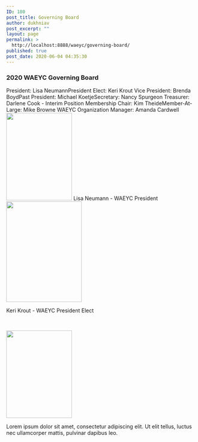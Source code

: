 ```yaml
---
ID: 180
post_title: Governing Board
author: dukhniav
post_excerpt: ""
layout: page
permalink: >
  http://localhost:8888/waeyc/governing-board/
published: true
post_date: 2020-06-04 04:35:30
---
```

<h3>2020 WAEYC Governing Board</h3>		
		President: Lisa NeumannPresident Elect: Keri Krout Vice President: Brenda BoydPast President: Michael KoetjeSecretary: Nancy Spurgeon Treasurer: Darlene Cook - Interim Position Membership Chair: Kim TheideMember-At-Large: Mike Browne WAEYC Organization Manager: Amanda Cardwell		
										<img width="175" height="233" src="http://localhost:8888/waeyc/wp-content/uploads/2020/06/175_LisaHeadshot.jpg" alt="" />											
		Lisa Neumann - WAEYC President		
										<img width="201" height="268" src="http://localhost:8888/waeyc/wp-content/uploads/2020/06/201_Keri.jpg" alt="" />											
		<p>Keri Krout - WAEYC President Elect</p><p> </p>		
										<img width="175" height="233" src="http://localhost:8888/waeyc/wp-content/uploads/2020/06/175_Brenda_Headshot.jpg" alt="" />											
		<p>Lorem ipsum dolor sit amet, consectetur adipiscing elit. Ut elit tellus, luctus nec ullamcorper mattis, pulvinar dapibus leo.</p>